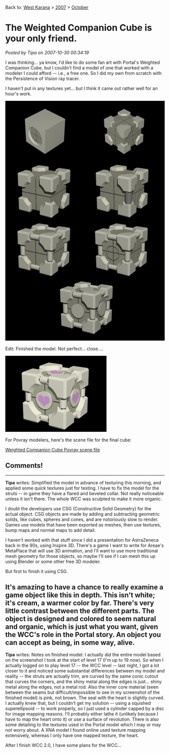 Back to: [West Karana](/posts/westkarana.md) > [2007](/posts/2007/westkarana.md) > [October](./westkarana.md)
# The Weighted Companion Cube is your only friend.

*Posted by Tipa on 2007-10-30 00:34:19*

I was thinking... ya know, I'd like to do some fan art with Portal's Weighted Companion Cube, but I couldn't find a model of one that worked with a modeler I could afford -- i.e., a free one. So I did my own from scratch with the Persistence of Vision ray tracer.

I haven't put in any textures yet... but I think it came out rather well for an hour's work.

![](../../../uploads/2007/10/wcc.jpg)



Edit: Finished the model. Not perfect... close....

![](../../../uploads/2007/10/wcc1.jpg)



For Povray modelers, here's the scene file for the final cube:

[Weighted Companion Cube Povray scene file](../../../uploads/2007/10/wcc.zip "Weighted Companion Cube Povray scene file")
## Comments!
---
**Tipa** writes: Simplified the model in advance of texturing this morning, and applied some quick textures just for testing. I have to fix the model for the struts -- in game they have a flared and beveled collar. Not really noticeable unless it isn't there. The whole WCC was sculpted to make it more organic.

I doubt the developers use CSG (Constructive Solid Geometry) for the actual object. CSG objects are made by adding and subtracting geometric solids, like cubes, spheres and cones, and are notoriously slow to render. Games use models that have been exported as meshes, then use textures, bump maps and normal maps to add detail.

I haven't worked with that stuff since I did a presentation for AstraZeneca back in the 90s, using Inspire 3D. There's a game I want to write for Areae's MetaPlace that will use 3D animation, and I'll want to use more traditional mesh geometry for those objects, so maybe I'll see if I can mesh this up using Blender or some other free 3D modeler.

But first to finish it using CSG.

It's amazing to have a chance to really examine a game object like this in depth. This isn't white; it's cream, a warmer color by far. There's very little contrast between the different parts. The object is designed and colored to seem natural and organic, which is just what you want, given the WCC's role in the Portal story. An object you can accept as being, in some way, alive.
---
**Tipa** writes: Notes on finished model: I actually did the entire model based on the screenshot I took at the start of level 17 (I'm up to 19 now). So when I actually logged on to play level 17 -- the WCC level -- last night, I got a lot closer to it and noticed some substantial differences between my model and reality -- the struts are actually trim, are curved by the same conic cutout that curves the corners, and the shiny metal along the edges is just... shiny metal along the edges, not a metal rod. Also the inner core material (seen between the seams but difficult/impossible to see in my screenshot of the finished model) is pink, not brown. The seal with the heart is slightly curved. I actually knew that, but I couldn't get my solution -- using a squished superellipsoid -- to work properly, so I just used a cylinder capped by a disc for image mapping reasons. I'll probably either lathe it (unlikely because I have to map the heart onto it) or use a surface of revolution. There is also some detailing to the textures used in the Portal model which I may or may not worry about. A XNA model I found online used texture mapping extensively, whereas I only have one mapped texture, the heart.

After I finish WCC 2.0, I have some plans for the WCC...
